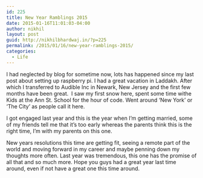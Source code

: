 ```yaml
---
id: 225
title: New Year Ramblings 2015
date: 2015-01-16T11:01:03-04:00
author: nikhil
layout: post
guid: http://nikhilbhardwaj.in/?p=225
permalink: /2015/01/16/new-year-ramblings-2015/
categories:
  - Life
---
```

I had neglected by blog for sometime now, lots has happened since my last post about setting up raspberry pi. I had a great vacation in Laddakh. After which I transferred to Audible Inc in Newark, New Jersey and the first few months have been great.  I saw my first snow here, spent some time withe Kids at the Ann St. School for the hour of code. Went around &#8216;New York&#8217; or &#8216;The City&#8217; as people call it here.

I got engaged last year and this is the year when I&#8217;m getting married, some of my friends tell me that it&#8217;s too early whereas the parents think this is the right time, I&#8217;m with my parents on this one.

New years resolutions this time are getting fit, seeing a remote part of the world and moving forward in my career and maybe penning down my thoughts more often. Last year was tremendous, this one has the promise of all that and so much more. Hope you guys had a great year last time around, even if not have a great one this time around.
